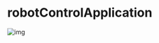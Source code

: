 # robotControlApplication

![img](https://github.com/mechaMan0/robotControlApplication/blob/main/demo_pic.jpg)
